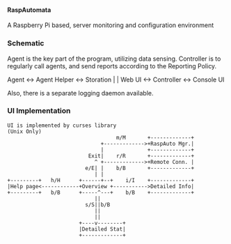 #### RaspAutomata
A Raspberry Pi based, server monitoring and configuration environment

### Schematic
Agent is the key part of the program, utilizing data sensing.
Controller is to regularly call agents, and send reports according to the Reporting Policy.

Agent <-> Agent Helper <-> Storation
                |
                |
Web UI <-> Controller <-> Console UI

Also, there is a separate logging daemon available.

### UI Implementation
```
UI is implemented by curses library
(Unix Only)
                                   m/M       +-------------+
                              +------------->+RaspAuto Mgr.|
                              |              +-------------+
                          Exit|    r/R       +-------------+
                            ^ +------------->+Remote Conn. |
                         e/E| |    b/B       +-------------+
                            | |
+---------+   h/H      +------+--+    i/I    +-------------+
|Help page<------------+Overview +----------->Detailed Info|
+---------+   b/B      +-----^---+    b/B    +-------------+
                            ||
                         s/S||b/B
                            ||
                            ||
                       +----v--------+
                       |Detailed Stat|
                       +-------------+
```
